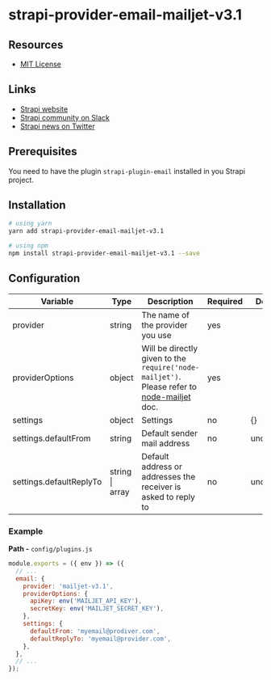 # strapi-provider-email-mailjet-v3.1

## Resources

- [MIT License](LICENSE.md)

## Links

- [Strapi website](http://strapi.io/)
- [Strapi community on Slack](http://slack.strapi.io)
- [Strapi news on Twitter](https://twitter.com/strapijs)

## Prerequisites

You need to have the plugin `strapi-plugin-email` installed in you Strapi project.

## Installation

```bash
# using yarn
yarn add strapi-provider-email-mailjet-v3.1

# using npm
npm install strapi-provider-email-mailjet-v3.1 --save
```

## Configuration

| Variable                | Type                    | Description                                                                                                                        | Required | Default   |
| ----------------------- | ----------------------- | ---------------------------------------------------------------------------------------------------------------------------------- | -------- | --------- |
| provider                | string                  | The name of the provider you use                                                                                                   | yes      |           |
| providerOptions         | object                  | Will be directly given to the `require('node-mailjet')`. Please refer to [node-mailjet](https://www.npmjs.com/package/node-mailjet) doc. | yes      |           |
| settings                | object                  | Settings                                                                                                                           | no       | {}        |
| settings.defaultFrom    | string                  | Default sender mail address                                                                                                        | no       | undefined |
| settings.defaultReplyTo | string \| array<string> | Default address or addresses the receiver is asked to reply to                                                                     | no       | undefined |

### Example

**Path -** `config/plugins.js`

```js
module.exports = ({ env }) => ({
  // ...
  email: {
    provider: 'mailjet-v3.1',
    providerOptions: {
      apiKey: env('MAILJET_API_KEY'),
      secretKey: env('MAILJET_SECRET_KEY'),
    },
    settings: {
      defaultFrom: 'myemail@prodiver.com',
      defaultReplyTo: 'myemail@provider.com',
    },
  },
  // ...
});
```
